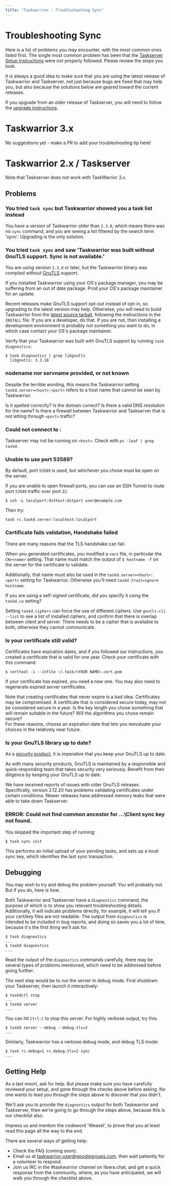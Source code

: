 ```yaml
---
title: "Taskwarrior - Troubleshooting Sync"
---
```


# Troubleshooting Sync

Here is a list of problems you may encounter, with the most common ones listed first.
The single most common problem has been that the [Taskserver Setup Instructions](../setup/) were not properly followed.
Please review the steps you took.

It is always a good idea to make sure that you are using the latest release of Taskwarrior and Taskserver, not just because bugs are fixed that may help you, but also because the solutions below are geared toward the current releases.

If you upgrade from an older release of Taskserver, you will need to follow the [upgrade instructions](../upgrade-3/).

# Taskwarrior 3.x

No suggestions yet - make a PR to add your troubleshooting tip here!

# Taskwarrior 2.x / Taskserver

Note that Taskserver does not work with TaskWarrior 3.x.

## Problems

### You tried `task sync` but Taskwarrior showed you a task list instead

You have a version of Taskwarrior older than `2.3.0`, which means there was no `sync` command, and you are seeing a list filtered by the search term 'sync'.
Upgrading is the only solution.                                     

### You tried `task sync` and saw 'Taskwarrior was built without GnuTLS support. Sync is not available.'

You are using version `2.3.0` or later, but the Taskwarrior binary was compiled without [GnuTLS](https://www.gnutls.org) support.                    

If you installed Taskwarrior using your OS's package manager, you may be suffering from an out of date package.
Prod your OS's package maintainer for an update.                                                                    

Recent releases make GnuTLS support opt-out instead of opt-in, so upgrading to the latest version may help.
Otherwise, you will need to build Taskwarrior from the [latest source tarball](../../../download/task-latest.tar.gz), following the instructions in the `INSTALL` file.
If you are a developer, do that.
If you are not, then installing a development environment is probably not something you want to do, in which case contact your OS's package maintainer.         

Verify that your Taskwarrior was built with GnuTLS support by running `task diagnostics`:

```
$ task diagnostics | grep libgnutls                                       
  libgnutls: 3.3.18                                                       
```

### nodename nor servname provided, or not known                                                                     

Despite the terrible wording, this means the Taskwarrior setting `taskd.server=<host>:<port>` refers to a host name that cannot be seen by Taskwarrior.

Is it spelled correctly?
Is the domain correct?
Is there a valid DNS resolution for the name?
Is there a firewall between Taskwarrior and Taskserver that is not letting through `<port>` traffic?                      

### Could not connect to <host>:<port>                                                                      

Taskserver may not be running on `<host>`.
Check with `ps -leaf | grep taskd`.                                                      

### Unable to use port 53589?             

By default, port `53589` is used, but whichever you chose must be open on the server.                                                                       

If you are unable to open firewall ports, you can use an SSH Tunnel to route port `53589` traffic over port `22`:                                          

```
$ ssh -L localport:dsthost:dstport user@example.com                       
```                                                                                          

Then try:                                                                     

```
task rc.taskd.server:localhost:localport                                  
```                                                                              

### Certificate fails validation, Handshake failed                                                              

There are many reasons that the TLS handshake can fail.                       

When you generated certificates, you modified a `vars` file, in particular the `CN=<name>` setting.
That name must match the output of `$ hostname -f` on the server for the certificate to validate.                                

Additionally, that name must also be used in the `taskd.server=<host>:<port>` setting for Taskwarrior.
Otherwise you'll need `taskd.trust=ignore hostname`.                                                

If you are using a self-signed certificate, did you specify it using the `taskd.ca` setting?                                                           

Setting `taskd.ciphers` can force the use of different ciphers.
Use `gnutls-cli --list` to see a list of installed ciphers, and confirm that there is overlap between client and server.
There needs to be a cipher that is available to both, otherwise they cannot communicate.                      

### Is your certificate still valid?      

Certificates have expiration dates, and if you followed our instructions, you created a certificate that is valid for one year.
Check your certificate with this command:                                                                 

```
$ certtool -i --infile ~/.task/<YOUR NAME>.cert.pem                       
```                                                                              

If your certificate has expired, you need a new one.
You may also need to regenerate expired server certificates.                                       

Note that creating certificates that never expire is a bad idea.
Certificates may be compromised.
A certificate that is considered secure today, may not be considered secure in a year.
Is the key length you chose something that will remain suitable in the future?
Will the algorithms you chose remain secure?   
For these reasons, choose an expiration date that lets you reevaluate your choices in the relatively near future.                                        

### Is your GnuTLS library up to date?    

As a [security product](https://gnutls.org/security-new.html), it is imperative that you keep your GnuTLS up to date.                                         

As with many security products, GnuTLS is maintained by a responsible and quick-responding team that takes security very seriously.
Benefit from their diligence by keeping your GnuTLS up to date.                                  

We have received reports of issues with older GnuTLS releases.
Specifically, version 2.12.20 has problems validating certificates under certain conditions.
Newer releases have addressed memory leaks that were able to take down Taskserver.                                                              

### ERROR: Could not find common ancestor for ...\Client sync key not found.                                                    

You skipped the important step of running:                                    

```
$ task sync init                                                          
```                                                                              

This performs an initial upload of your pending tasks, and sets up a local sync key, which identifies the last sync transaction.                         

## Debugging

You may wish to try and debug the problem yourself.
You will probably not.
But if you do, here is how.

Both Taskwarrior and Taskserver have a `diagnostics` command, the purpose of which is to show you relevant troubleshooting details.
Additionally, it will indicate problems directly, for example, it will tell you if your cert/key files are not readable.
The output from `diagnostics` is intended to be included in bug reports, and doing so saves you a lot of time, because it's the first thing we'll ask for.

```
$ task diagnostics
...
$ taskd diagnostics
...
```

Read the output of the `diagnostics` commands carefully, there may be several types of problems mentioned, which need to be addressed before going further.

The next step would be to run the server in debug mode.
First shutdown your Taskserver, then launch it interactively:

```
$ taskdctl stop
...
$ taskd server
...
```

You can hit `Ctrl-C` to stop this server.
For highly verbose output, try this:

```
$ taskd server --debug --debug.tls=2
...
```

Similarly, Taskwarrior has a verbose debug mode, and debug TLS mode:

```
$ task rc.debug=1 rc.debug.tls=2 sync
...
```

## Getting Help

As a last resort, ask for help.
But please make sure you have carefully reviewed your setup, and gone through the checks above before asking.
No one wants to lead you through the steps above to discover that you didn't.

We'll ask you to provide the `diagnostics` output for both Taskwarrior and Taskserver, then we're going to go through the steps above, because this is our checklist also.

Impress us and mention the codeword 'Weasel', to prove that you at least read this page all the way to the end.

There are several ways of getting help:

- Check the FAQ (coming soon).
- Email us at <taskwarrior-user@googlegroups.com>, then wait patiently for a volunteer to respond.
- Join us IRC in the #taskwarrior channel on libera.chat, and get a quick response from the community, where, as you have anticipated, we will walk you through the checklist above.
